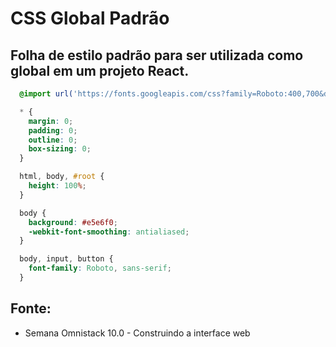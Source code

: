 # CSS Global Padrão
## Folha de estilo padrão para ser utilizada como global em um projeto React.

```css
  @import url('https://fonts.googleapis.com/css?family=Roboto:400,700&display=swap');

  * {
    margin: 0;
    padding: 0;
    outline: 0;
    box-sizing: 0;
  }

  html, body, #root {
    height: 100%;
  }

  body {
    background: #e5e6f0;
    -webkit-font-smoothing: antialiased;
  }

  body, input, button {
    font-family: Roboto, sans-serif;
  }
```
## Fonte:
- Semana Omnistack 10.0 - Construindo a interface web